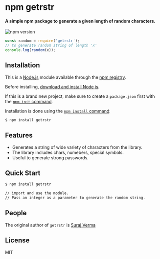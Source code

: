 # npm getrstr

#### A simple npm package to generate a given length of random characters. <br> 
![npm version](https://img.shields.io/badge/npm-v1.1.1-blue)

```js
const random = require('getrstr');
// to generate random string of length 'x'
console.log(random(x)); 

```

## Installation

This is a [Node.js](https://nodejs.org/en/) module available through the
[npm registry](https://www.npmjs.com/).

Before installing, [download and install Node.js](https://nodejs.org/en/download/).

If this is a brand new project, make sure to create a `package.json` first with
the [`npm init` command](https://docs.npmjs.com/creating-a-package-json-file).

Installation is done using the
[`npm install` command](https://docs.npmjs.com/getting-started/installing-npm-packages-locally):

```bash
$ npm install getrstr
```

## Features

  * Generates a string of wide variety of characters from the library.
  * The library includes chars, numebers, special symbols. 
  * Useful to generate strong passwords.

## Quick Start

```bash
$ npm install getrstr
```

```bash
// import and use the module.
// Pass an integer as a parameter to generate the random string. 
```

## People

The original author of ```getrstr``` is [Suraj Verma](https://github.com/surajv311)

## License

MIT
